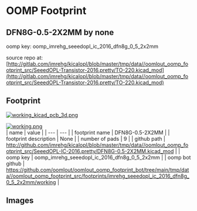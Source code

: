 # OOMP Footprint  
## DFN8G-0.5-2X2MM  by none  
  
oomp key: oomp_imrehg_seeedopl_ic_2016_dfn8g_0_5_2x2mm  
  
source repo at: [http://gitlab.com/imrehg/kicalopl/blob/master/tmp/data//oomlout_oomp_footprint_src/SeeedOPL-Transistor-2016.pretty/TO-220.kicad_mod](http://gitlab.com/imrehg/kicalopl/blob/master/tmp/data//oomlout_oomp_footprint_src/SeeedOPL-Transistor-2016.pretty/TO-220.kicad_mod)  
## Footprint  
  
[![working_kicad_pcb_3d.png](working_kicad_pcb_3d_600.png)](working_kicad_pcb_3d.png)  
  
[![working.png](working_600.png)](working.png)  
| name | value | 
| --- | --- | 
| footprint name | DFN8G-0.5-2X2MM | 
| footprint description | None | 
| number of pads | 9 | 
| github path | http://github.com/imrehg/kicalopl/blob/master/tmp/data//oomlout_oomp_footprint_src/SeeedOPL-IC-2016.pretty/DFN8G-0.5-2X2MM.kicad_mod | 
| oomp key | oomp_imrehg_seeedopl_ic_2016_dfn8g_0_5_2x2mm | 
| oomp bot github | https://github.com/oomlout/oomlout_oomp_footprint_bot/tree/main/tmp/data//oomlout_oomp_footprint_src/footprints/imrehg_seeedopl_ic_2016_dfn8g_0_5_2x2mm/working | 
## Images  
